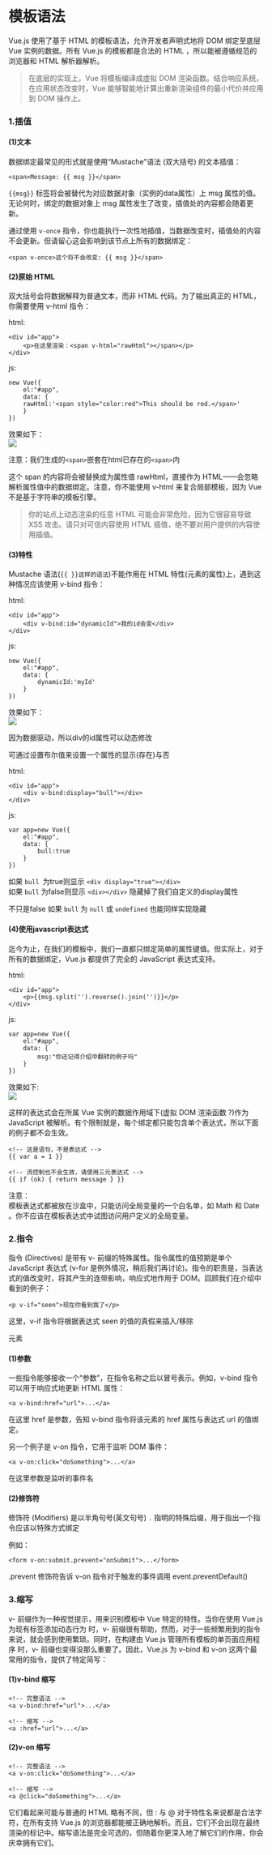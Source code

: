 # 模板语法

Vue.js 使用了基于 HTML 的模板语法，允许开发者声明式地将 DOM 绑定至底层 Vue 实例的数据。所有 Vue.js 的模板都是合法的 HTML ，所以能被遵循规范的浏览器和 HTML 解析器解析。

> 在底层的实现上，Vue 将模板编译成虚拟 DOM 渲染函数。结合响应系统，在应用状态改变时，Vue 能够智能地计算出重新渲染组件的最小代价并应用到 DOM 操作上。

### 1.插值

#### (1)文本

数据绑定最常见的形式就是使用“Mustache”语法 (双大括号) 的文本插值：  

	<span>Message: {{ msg }}</span>

 `{{msg}}` 标签将会被替代为对应数据对象（实例的data属性）上 msg 属性的值。无论何时，绑定的数据对象上 msg 属性发生了改变，插值处的内容都会随着更新。

通过使用 `v-once` 指令，你也能执行一次性地插值，当数据改变时，插值处的内容不会更新。但请留心这会影响到该节点上所有的数据绑定：

	<span v-once>这个将不会改变: {{ msg }}</span>

#### (2)原始 HTML

双大括号会将数据解释为普通文本，而非 HTML 代码。为了输出真正的 HTML，你需要使用 v-html 指令：  

html:
	
    <div id="app">
        <p>在这里渲染：<span v-html="rawHtml"></span></p>
    </div>

js:

	new Vue({
    	el:"#app",
    	data: {
      	rawHtml:'<span style="color:red">This should be red.</span>'
    	}
	})

效果如下：  
![](./images/p3_1.png)

注意：我们生成的`<span>`嵌套在html已存在的`<span>`内  

这个 span 的内容将会被替换成为属性值 rawHtml，直接作为 HTML——会忽略解析属性值中的数据绑定。注意，你不能使用 v-html 来复合局部模板，因为 Vue 不是基于字符串的模板引擎。

> 你的站点上动态渲染的任意 HTML 可能会非常危险，因为它很容易导致 XSS 攻击。请只对可信内容使用 HTML 插值，绝不要对用户提供的内容使用插值。

#### (3)特性

Mustache 语法(`{{ }}这样的语法`)不能作用在 HTML 特性(元素的属性)上，遇到这种情况应该使用 v-bind 指令：
  
html:

    <div id="app">
        <div v-bind:id="dynamicId">我的id会变</div>
    </div>

js:

	new Vue({
    	el:"#app",
    	data: {
        	dynamicId:'myId'
    	}
	})

效果如下：  
![](./images/p3_2.png)

因为数据驱动，所以div的id属性可以动态修改

可通过设置布尔值来设置一个属性的显示(存在)与否  

html:

    <div id="app">
        <div v-bind:display="bull"></div>
    </div>

js:

	var app=new Vue({
    	el:"#app",
    	data: {
        	bull:true
    	}
	})	

如果 `bull `为true则显示 `<div display="true"></div>`  
如果 `bull` 为false则显示 `<div></div>`  隐藏掉了我们自定义的display属性   

不只是false 如果 `bull` 为 `null` 或 `undefined` 也能同样实现隐藏


#### (4)使用javascript表达式

迄今为止，在我们的模板中，我们一直都只绑定简单的属性键值。但实际上，对于所有的数据绑定，Vue.js 都提供了完全的 JavaScript 表达式支持。

html:

	<div id="app">
        <p>{{msg.split('').reverse().join('')}}</p>
    </div>

js:

	var app=new Vue({
    	el:"#app",
    	data: {
        	msg:"你还记得介绍中翻转的例子吗"
    	}
	})

效果如下:  
![](./images/p3_3.png)

这样的表达式会在所属 Vue 实例的数据作用域下(虚拟 DOM 渲染函数 ?)作为 JavaScript 被解析。有个限制就是，每个绑定都只能包含单个表达式，所以下面的例子都不会生效。

	<!-- 这是语句，不是表达式 -->
	{{ var a = 1 }}

	<!-- 流控制也不会生效，请使用三元表达式 -->
	{{ if (ok) { return message } }}

注意：  
模板表达式都被放在沙盒中，只能访问全局变量的一个白名单，如 Math 和 Date 。你不应该在模板表达式中试图访问用户定义的全局变量。


### 2.指令

指令 (Directives) 是带有 v- 前缀的特殊属性。指令属性的值预期是单个 JavaScript 表达式 (v-for 是例外情况，稍后我们再讨论)。指令的职责是，当表达式的值改变时，将其产生的连带影响，响应式地作用于 DOM。回顾我们在介绍中看到的例子：  

	<p v-if="seen">现在你看到我了</p>

这里，v-if 指令将根据表达式 seen 的值的真假来插入/移除 <p> 元素

#### (1)参数

一些指令能够接收一个“参数”，在指令名称之后以冒号表示。例如，v-bind 指令可以用于响应式地更新 HTML 属性：
	
	<a v-bind:href="url">...</a>

在这里 href 是参数，告知 v-bind 指令将该元素的 href 属性与表达式 url 的值绑定。

另一个例子是 v-on 指令，它用于监听 DOM 事件：

	<a v-on:click="doSomething">...</a>

在这里参数是监听的事件名

#### (2)修饰符

修饰符 (Modifiers) 是以半角句号(英文句号) `.` 指明的特殊后缀，用于指出一个指令应该以特殊方式绑定  

例如：  

	<form v-on:submit.prevent="onSubmit">...</form>

.prevent 修饰符告诉 v-on 指令对于触发的事件调用 event.preventDefault()

### 3.缩写

v- 前缀作为一种视觉提示，用来识别模板中 Vue 特定的特性。当你在使用 Vue.js 为现有标签添加动态行为  时，v- 前缀很有帮助，然而，对于一些频繁用到的指令来说，就会感到使用繁琐。同时，在构建由 Vue.js 管理所有模板的单页面应用程序 时，v- 前缀也变得没那么重要了。因此，Vue.js 为 v-bind 和 v-on 这两个最常用的指令，提供了特定简写：

#### (1)v-bind 缩写

	<!-- 完整语法 -->
	<a v-bind:href="url">...</a>

	<!-- 缩写 -->
	<a :href="url">...</a>

#### (2)v-on 缩写

	<!-- 完整语法 -->
	<a v-on:click="doSomething">...</a>

	<!-- 缩写 -->
	<a @click="doSomething">...</a>

它们看起来可能与普通的 HTML 略有不同，但 : 与 @ 对于特性名来说都是合法字符，在所有支持 Vue.js 的浏览器都能被正确地解析。而且，它们不会出现在最终渲染的标记中。缩写语法是完全可选的，但随着你更深入地了解它们的作用，你会庆幸拥有它们。







	
